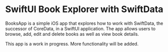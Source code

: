 # SwiftUI Book Explorer with SwiftData

BooksApp is a simple iOS app that explores how to work with SwiftData, the successor of CoreData, in a SwiftUI application. The app allows users to browse, add, edit and delete books as well as view book details.

This app is a work in progress. More functionality will be added.
